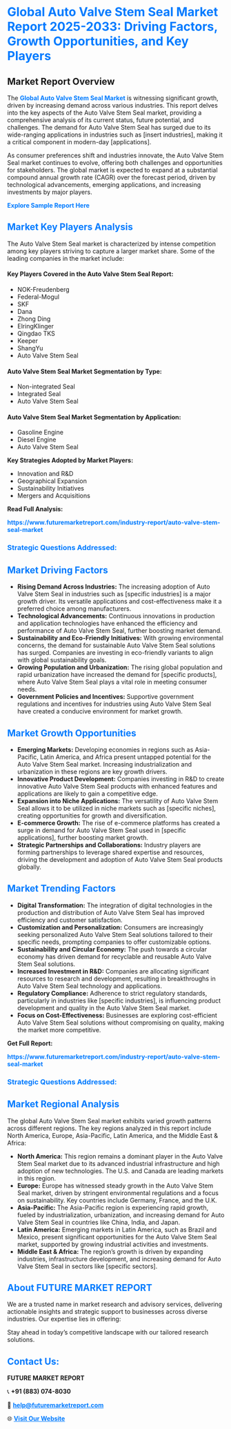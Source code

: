 <h1 style="color: #007BFF;">Global Auto Valve Stem Seal Market Report 2025-2033: Driving Factors, Growth Opportunities, and Key Players</h1>

<section id="overview">
<h2>Market Report Overview</h2>
<p>The <a href="https://www.futuremarketreport.com/industry-report/auto-valve-stem-seal-market" style="color: #007BFF; text-decoration: none;"><strong>Global Auto Valve Stem Seal Market</strong></a> is witnessing significant growth, driven by increasing demand across various industries. This report delves into the key aspects of the Auto Valve Stem Seal market, providing a comprehensive analysis of its current status, future potential, and challenges. The demand for Auto Valve Stem Seal has surged due to its wide-ranging applications in industries such as [insert industries], making it a critical component in modern-day [applications].</p>
<p>As consumer preferences shift and industries innovate, the Auto Valve Stem Seal market continues to evolve, offering both challenges and opportunities for stakeholders. The global market is expected to expand at a substantial compound annual growth rate (CAGR) over the forecast period, driven by technological advancements, emerging applications, and increasing investments by major players.</p>
</section>

<section id="overview">
<p><a href="https://www.futuremarketreport.com/request-sample/reportId=100293" style="color: #007BFF; text-decoration: none;"><strong>Explore Sample Report Here</strong></a></p>
</section>

<section id="key-players">
<h2 style="color: #007BFF;">Market Key Players Analysis</h2>
<p>The Auto Valve Stem Seal market is characterized by intense competition among key players striving to capture a larger market share. Some of the leading companies in the market include:</p>
<h4>Key Players Covered in the Auto Valve Stem Seal Report:</h4>
<ul><li>NOK-Freudenberg</li><li>Federal-Mogul</li><li>SKF</li><li>Dana</li><li>Zhong Ding</li><li>ElringKlinger</li><li>Qingdao TKS</li><li>Keeper</li><li>ShangYu</li><li>Auto Valve Stem Seal</li></ul>
<h4>Auto Valve Stem Seal Market Segmentation by Type:</h4>
<ul><li>Non-integrated Seal</li><li>Integrated Seal</li><li>Auto Valve Stem Seal</li></ul>

<h4>Auto Valve Stem Seal Market Segmentation by Application:</h4>
<ul><li>Gasoline Engine</li><li>Diesel Engine</li><li>Auto Valve Stem Seal</li></ul>
<p><strong>Key Strategies Adopted by Market Players:</strong></p>
<ul>
<li>Innovation and R&D</li>
<li>Geographical Expansion</li>
<li>Sustainability Initiatives</li>
<li>Mergers and Acquisitions</li>
</ul>
</section>

<section>
<p><strong>Read Full Analysis: </strong></p><a href="https://www.futuremarketreport.com/industry-report/auto-valve-stem-seal-market" style="color: #007BFF; text-decoration: none;"><strong>https://www.futuremarketreport.com/industry-report/auto-valve-stem-seal-market</strong></a>
<h3 style="color: #007BFF;">Strategic Questions Addressed:</h3>
</section>

<section id="driving-factors">
<h2 style="color: #007BFF;">Market Driving Factors</h2>
<ul>
<li><strong>Rising Demand Across Industries:</strong> The increasing adoption of Auto Valve Stem Seal in industries such as [specific industries] is a major growth driver. Its versatile applications and cost-effectiveness make it a preferred choice among manufacturers.</li>
<li><strong>Technological Advancements:</strong> Continuous innovations in production and application technologies have enhanced the efficiency and performance of Auto Valve Stem Seal, further boosting market demand.</li>
<li><strong>Sustainability and Eco-Friendly Initiatives:</strong> With growing environmental concerns, the demand for sustainable Auto Valve Stem Seal solutions has surged. Companies are investing in eco-friendly variants to align with global sustainability goals.</li>
<li><strong>Growing Population and Urbanization:</strong> The rising global population and rapid urbanization have increased the demand for [specific products], where Auto Valve Stem Seal plays a vital role in meeting consumer needs.</li>
<li><strong>Government Policies and Incentives:</strong> Supportive government regulations and incentives for industries using Auto Valve Stem Seal have created a conducive environment for market growth.</li>
</ul>
</section>

<section id="growth-opportunities">
<h2 style="color: #007BFF;">Market Growth Opportunities</h2>
<ul>
<li><strong>Emerging Markets:</strong> Developing economies in regions such as Asia-Pacific, Latin America, and Africa present untapped potential for the Auto Valve Stem Seal market. Increasing industrialization and urbanization in these regions are key growth drivers.</li>
<li><strong>Innovative Product Development:</strong> Companies investing in R&D to create innovative Auto Valve Stem Seal products with enhanced features and applications are likely to gain a competitive edge.</li>
<li><strong>Expansion into Niche Applications:</strong> The versatility of Auto Valve Stem Seal allows it to be utilized in niche markets such as [specific niches], creating opportunities for growth and diversification.</li>
<li><strong>E-commerce Growth:</strong> The rise of e-commerce platforms has created a surge in demand for Auto Valve Stem Seal used in [specific applications], further boosting market growth.</li>
<li><strong>Strategic Partnerships and Collaborations:</strong> Industry players are forming partnerships to leverage shared expertise and resources, driving the development and adoption of Auto Valve Stem Seal products globally.</li>
</ul>
</section>

<section id="trending-factors">
<h2 style="color: #007BFF;">Market Trending Factors</h2>
<ul>
<li><strong>Digital Transformation:</strong> The integration of digital technologies in the production and distribution of Auto Valve Stem Seal has improved efficiency and customer satisfaction.</li>
<li><strong>Customization and Personalization:</strong> Consumers are increasingly seeking personalized Auto Valve Stem Seal solutions tailored to their specific needs, prompting companies to offer customizable options.</li>
<li><strong>Sustainability and Circular Economy:</strong> The push towards a circular economy has driven demand for recyclable and reusable Auto Valve Stem Seal solutions.</li>
<li><strong>Increased Investment in R&D:</strong> Companies are allocating significant resources to research and development, resulting in breakthroughs in Auto Valve Stem Seal technology and applications.</li>
<li><strong>Regulatory Compliance:</strong> Adherence to strict regulatory standards, particularly in industries like [specific industries], is influencing product development and quality in the Auto Valve Stem Seal market.</li>
<li><strong>Focus on Cost-Effectiveness:</strong> Businesses are exploring cost-efficient Auto Valve Stem Seal solutions without compromising on quality, making the market more competitive.</li>
</ul>
</section>

<section>
<p><strong>Get Full Report: </strong></p><a href="https://www.futuremarketreport.com/industry-report/auto-valve-stem-seal-market" style="color: #007BFF; text-decoration: none;"><strong>https://www.futuremarketreport.com/industry-report/auto-valve-stem-seal-market</strong></a>
<h3 style="color: #007BFF;">Strategic Questions Addressed:</h3>
</section>


<section id="regional-analysis">
<h2 style="color: #007BFF;">Market Regional Analysis</h2>
<p>The global Auto Valve Stem Seal market exhibits varied growth patterns across different regions. The key regions analyzed in this report include North America, Europe, Asia-Pacific, Latin America, and the Middle East & Africa:</p>
<ul>
<li><strong>North America:</strong> This region remains a dominant player in the Auto Valve Stem Seal market due to its advanced industrial infrastructure and high adoption of new technologies. The U.S. and Canada are leading markets in this region.</li>
<li><strong>Europe:</strong> Europe has witnessed steady growth in the Auto Valve Stem Seal market, driven by stringent environmental regulations and a focus on sustainability. Key countries include Germany, France, and the U.K.</li>
<li><strong>Asia-Pacific:</strong> The Asia-Pacific region is experiencing rapid growth, fueled by industrialization, urbanization, and increasing demand for Auto Valve Stem Seal in countries like China, India, and Japan.</li>
<li><strong>Latin America:</strong> Emerging markets in Latin America, such as Brazil and Mexico, present significant opportunities for the Auto Valve Stem Seal market, supported by growing industrial activities and investments.</li>
<li><strong>Middle East & Africa:</strong> The region’s growth is driven by expanding industries, infrastructure development, and increasing demand for Auto Valve Stem Seal in sectors like [specific sectors].</li>
</ul>
</section>

<footer>
<h2 style="color: #007BFF;">About FUTURE MARKET REPORT</h2>
<p>We are a trusted name in market research and advisory services, delivering actionable insights and strategic support to businesses across diverse industries. Our expertise lies in offering:</p>

<p>Stay ahead in today’s competitive landscape with our tailored research solutions.</p>

<h2 style="color: #007BFF;">Contact Us:</h2>
<p><strong>FUTURE MARKET REPORT</strong></p>
<p>📞 <strong>+91 (883) 074-8030</strong></p>
<p>📧 <strong><a href="mailto:help@futuremarketreport.com" style="color: #007BFF;">help@futuremarketreport.com</a></strong></p>
<p>🌐 <strong><a href="https://www.futuremarketreport.com/" style="color: #007BFF;">Visit Our Website</a></strong></p>
</footer>